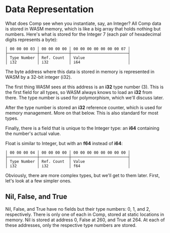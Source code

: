 # Data Representation

What does Comp see when you instantiate, say, an Integer? All Comp data is stored in WASM memory, which is like a big array that holds nothing but numbers. Here's what is stored for the Integer 7 (each pair of hexadecimal digits represents a byte):

```
│ 00 00 00 03 │ 00 00 00 00 │ 00 00 00 00 00 00 00 07 │
├─────────────┼─────────────┼─────────────────────────┤
│ Type Number │ Ref. Count  │ Value                   │
│ i32         │ i32         │ i64                     │
```

The byte address where this data is stored in memory is represented in WASM by a 32-bit integer (i32).

The first thing WASM sees at this address is an **i32** type number (3). This is the first field for all types, so WASM always knows to load an **i32** from there. The type number is used for polymorphism, which we'll discuss later.

After the type number is stored an **i32** reference counter, which is used for memory management. More on that below. This is also standard for most types.

Finally, there is a field that is unique to the Integer type: an **i64** containing the number's actual value.

Float is similar to Integer, but with an **f64** instead of **i64**:

```
│ 00 00 00 04 │ 00 00 00 00 │ 00 00 00 00 00 00 00 00 │
├─────────────┼─────────────┼─────────────────────────┤
│ Type Number │ Ref. Count  │ Value                   │
│ i32         │ i32         │ f64                     │
```

Obviously, there are more complex types, but we'll get to them later. First, let's look at a few simpler ones.

## Nil, False, and True

Nil, False, and True have no fields but their type numbers: 0, 1, and 2, respectively. There is only one of each in Comp, stored at static locations in memory. Nil is stored at address 0, False at 260, and True at 264. At each of these addresses, only the respective type numbers are stored.
